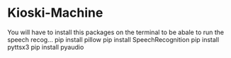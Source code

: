 # Kioski-Machine
You will have to install this packages on the terminal to be abale to run the speech recog...   pip install pillow pip install SpeechRecognition pip install pyttsx3 pip install pyaudio
